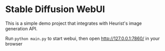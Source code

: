 # Stable Diffusion WebUI

This is a simple demo project that integrates with Heurist's image generation API.

Run `python main.py` to start webui, then open http://127.0.0.1:7860/ in your browser
